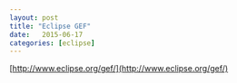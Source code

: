 ```yaml
---
layout: post
title: "Eclipse GEF"
date:   2015-06-17
categories: [eclipse]
---
```


[http://www.eclipse.org/gef/](http://www.eclipse.org/gef/)
